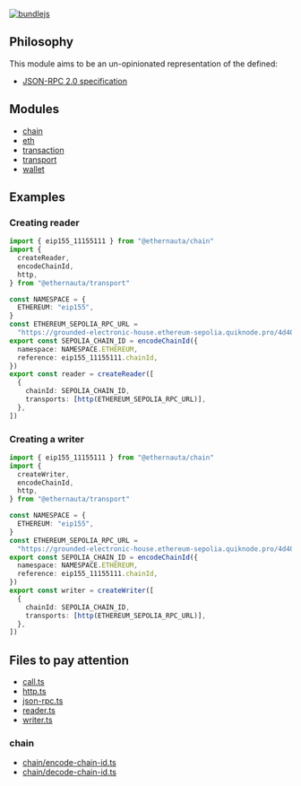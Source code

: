 [![bundlejs](https://deno.bundlejs.com/badge?q=@ethernauta/transport@0.0.10&treeshake=[*])](https://deno.bundlejs.com/?q=@ethernauta/transport@0.0.10&treeshake=[*])

## Philosophy

This module aims to be an un-opinionated representation of the defined:

- [JSON-RPC 2.0 specification](https://www.jsonrpc.org/specification)

## Modules

- [chain](https://github.com/niconiahi/ethernauta/blob/main/packages/chain/README.md)
- [eth](https://github.com/niconiahi/ethernauta/blob/main/packages/eth/README.md)
- [transaction](https://github.com/niconiahi/ethernauta/blob/main/packages/transaction/README.md)
- [transport](https://github.com/niconiahi/ethernauta/blob/main/packages/transport/README.md)
- [wallet](https://github.com/niconiahi/ethernauta/blob/main/packages/wallet/README.md)

## Examples

### Creating reader

```ts
import { eip155_11155111 } from "@ethernauta/chain"
import {
  createReader,
  encodeChainId,
  http,
} from "@ethernauta/transport"

const NAMESPACE = {
  ETHEREUM: "eip155",
}
const ETHEREUM_SEPOLIA_RPC_URL =
  "https://grounded-electronic-house.ethereum-sepolia.quiknode.pro/4d40a4c7ec139649d4b1f43f5d536c3756faacc9/"
export const SEPOLIA_CHAIN_ID = encodeChainId({
  namespace: NAMESPACE.ETHEREUM,
  reference: eip155_11155111.chainId,
})
export const reader = createReader([
  {
    chainId: SEPOLIA_CHAIN_ID,
    transports: [http(ETHEREUM_SEPOLIA_RPC_URL)],
  },
])
```

### Creating a writer

```ts
import { eip155_11155111 } from "@ethernauta/chain"
import {
  createWriter,
  encodeChainId,
  http,
} from "@ethernauta/transport"

const NAMESPACE = {
  ETHEREUM: "eip155",
}
const ETHEREUM_SEPOLIA_RPC_URL =
  "https://grounded-electronic-house.ethereum-sepolia.quiknode.pro/4d40a4c7ec139649d4b1f43f5d536c3756faacc9/"
export const SEPOLIA_CHAIN_ID = encodeChainId({
  namespace: NAMESPACE.ETHEREUM,
  reference: eip155_11155111.chainId,
})
export const writer = createWriter([
  {
    chainId: SEPOLIA_CHAIN_ID,
    transports: [http(ETHEREUM_SEPOLIA_RPC_URL)],
  },
])
```

## Files to pay attention

- [call.ts](https://github.com/niconiahi/ethernauta/blob/main/packages/transport/src/call.ts)
- [http.ts](https://github.com/niconiahi/ethernauta/blob/main/packages/transport/src/http.ts)
- [json-rpc.ts](https://github.com/niconiahi/ethernauta/blob/main/packages/transport/src/json-rpc.ts)
- [reader.ts](https://github.com/niconiahi/ethernauta/blob/main/packages/transport/src/reader.ts)
- [writer.ts](https://github.com/niconiahi/ethernauta/blob/main/packages/transport/src/writer.ts)

### chain

- [chain/encode-chain-id.ts](https://github.com/niconiahi/ethernauta/blob/main/packages/transport/src/chain/encode-chain-id.ts)
- [chain/decode-chain-id.ts](https://github.com/niconiahi/ethernauta/blob/main/packages/transport/src/chain/decode-chain-id.ts)

